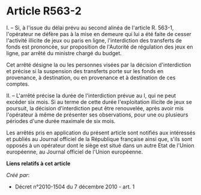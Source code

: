 # Article R563-2

I. – Si, à l'issue du délai prévu au second alinéa de l'article R. 563-1, l'opérateur ne défère pas à la mise en demeure qui
lui a été faite de cesser l'activité illicite de jeux ou paris en ligne, l'interdiction des transferts de fonds est
prononcée, sur proposition de l'Autorité de régulation des jeux en ligne, par arrêté du ministre chargé du budget.

Cet arrêté désigne la ou les personnes visées par la décision d'interdiction et précise si la suspension des transferts porte
sur les fonds en provenance, à destination, ou en provenance et à destination de ces comptes.

II. – L'arrêté précise la durée de l'interdiction prévue au I, qui ne peut excéder six mois. Si au terme de cette durée
l'exploitation illicite de jeux se poursuit, la décision d'interdiction peut être renouvelée, après avoir mis l'opérateur à
même de présenter ses observations, pour une ou plusieurs périodes d'une durée maximale de six mois.

Les arrêtés pris en application du présent article sont notifiés aux intéressés et publiés au Journal officiel de la
République française ainsi que, s'ils sont opposés à un opérateur dont le siège est situé dans un autre Etat de l'Union
européenne, au Journal officiel de l'Union européenne.

**Liens relatifs à cet article**

_Créé par_:

  - Décret n°2010-1504 du 7 décembre 2010 - art. 1

